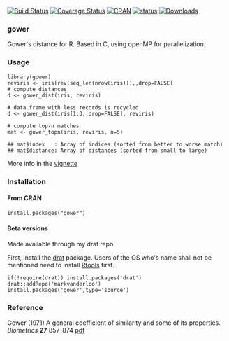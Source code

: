 
[![Build Status](https://travis-ci.org/markvanderloo/gower.svg?branch=master)](https://travis-ci.org/markvanderloo/gower)
[![Coverage Status](https://coveralls.io/repos/markvanderloo/gower/badge.svg)](https://coveralls.io/r/markvanderloo/gower) 
[![CRAN](http://www.r-pkg.org/badges/version/gower)](https://CRAN.R-project.org/package=gower)
[![status](https://tinyverse.netlify.app/badge/gower)](https://CRAN.R-project.org/package=gower)
[![Downloads](http://cranlogs.r-pkg.org/badges/gower)](http://cran.r-project.org/package=gower) 


### gower

Gower's distance for R. Based in C, using openMP for parallelization.

### Usage

```
library(gower)
reviris <- iris[rev(seq_len(nrow(iris))),,drop=FALSE]
# compute distances
d <- gower_dist(iris, reviris)

# data.frame with less records is recycled
d <- gower_dist(iris[1:3,,drop=FALSE], reviris)

# compute top-n matches
mat <- gower_topn(iris, reviris, n=5)

## mat$index   : Array of indices (sorted from better to worse match)
## mat$distance: Array of distances (sorted from small to large)

```

More info in the [vignette](https://cran.r-project.org/web/packages/gower/vignettes/intro.pdf)


### Installation

#### From CRAN

```
install.packages("gower")
```


#### Beta versions

Made available through my drat repo.

First, install the [drat](https://cran.r-project.org/package=drat) package. Users of the OS who's name shall not be mentioned need to install [Rtools](https://cran.r-project.org/bin/windows/Rtools/) first.
```
if(!require(drat)) install.packages('drat')
drat::addRepo('markvanderloo')
install.packages('gower',type='source')

```


### Reference

Gower (1971) A general coefficient of similarity and some of its properties. _Biometrics_ **27** 857-874 [pdf](http://citeseerx.ist.psu.edu/viewdoc/download?doi=10.1.1.412.4155&rep=rep1&type=pdf)
